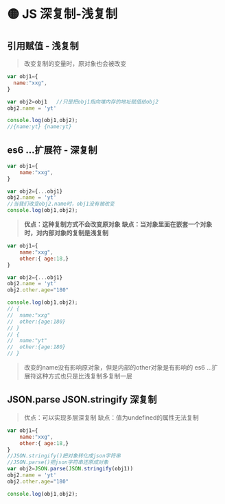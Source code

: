 # 🟡 JS 深复制-浅复制

## 引用赋值 - 浅复制
> 改变复制的变量时，原对象也会被改变

```javascript
var obj1={
  name:"xxg",
}

var obj2=obj1 	//只是把obj1指向堆内存的地址赋值给obj2
obj2.name = 'yt'

console.log(obj1,obj2);
//{name:yt} {name:yt}
```
## es6 ...扩展符 - 深复制
```javascript
var obj1={
    name:"xxg",
}

var obj2={...obj1}
obj2.name = 'yt'
//当我们改变obj2.name时，obj1没有被改变
console.log(obj1,obj2);
```
> **优点：这种复制方式不会改变原对象**
> **缺点：当对象里面在嵌套一个对象时，对内部对象的复制是浅复制**

```javascript
var obj1={
    name:"xxg",
    other:{ age:18,}
}

var obj2={...obj1}
obj2.name = 'yt'
obj2.other.age="180"

console.log(obj1,obj2);
// {                   
//	name:"xxg"
//  other:{age:180}
// }
// {                   
//	name:"yt"
//  other:{age:180}
// }
```
> 改变的name没有影响原对象，但是内部的other对象是有影响的
> es6 …扩展符这种方式也只是比浅复制多复制一层

## JSON.parse JSON.stringify 深复制
> 优点：可以实现多层深复制
> 缺点：值为undefined的属性无法复制

```javascript
var obj1={
    name:"xxg",
    other:{ age:18,}
}
//JSON.stringify()把对象转化成json字符串
//JSON.parse()把json字符串还原成对象
var obj2=JSON.parse(JSON.stringify(obj1))
obj2.name = 'yt'
obj2.other.age="180"

console.log(obj1,obj2);
```
